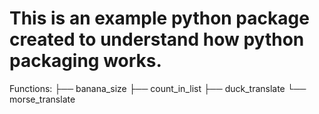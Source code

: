 # This is an example python package created to understand how python packaging works.

Functions:
├── banana_size
├── count_in_list
├── duck_translate
└── morse_translate
